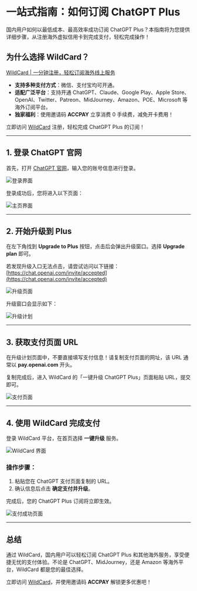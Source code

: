 # 一站式指南：如何订阅 ChatGPT Plus

国内用户如何以最低成本、最高效率成功订阅 ChatGPT Plus？本指南将为您提供详细步骤，从注册海外虚拟信用卡到完成支付，轻松完成操作！

## 为什么选择 WildCard？

[WildCard | 一分钟注册，轻松订阅海外线上服务](https://bit.ly/bewildcard)

- **支持多种支付方式**：微信、支付宝均可开通。
- **适配广泛平台**：支持开通 ChatGPT、Claude、Google Play、Apple Store、OpenAI、Twitter、Patreon、MidJourney、Amazon、POE、Microsoft 等海外订阅平台。
- **独家福利**：使用邀请码 **ACCPAY** 立享消费 0 手续费，减免开卡费用！

立即访问 [WildCard](https://bit.ly/bewildcard) 注册，轻松完成 ChatGPT Plus 的订阅！

---

## 1. 登录 ChatGPT 官网

首先，打开 [ChatGPT 官网](https://chat.openai.com)，输入您的账号信息进行登录。

![登录界面](https://downloads.intercomcdn.com/i/o/882689608/f9b0e79bd6f40c4155dd1372/screenshot-20231114-031039.png)

登录成功后，您将进入以下页面：

![主页界面](https://downloads.intercomcdn.com/i/o/882690117/9fdb15158ea20d84ecaf4cbf/screenshot-20231114-031206.png)

---

## 2. 开始升级到 Plus

在左下角找到 **Upgrade to Plus** 按钮，点击后会弹出升级窗口。选择 **Upgrade plan** 即可。

若发现升级入口无法点击，请尝试访问以下链接：
[https://chat.openai.com/invite/accepted](https://chat.openai.com/invite/accepted)

![升级页面](https://downloads.intercomcdn.com/i/o/882690490/52a458c4246f079d04f47ce9/screenshot-20231114-020527.png)

升级窗口会显示如下：

![升级计划](https://downloads.intercomcdn.com/i/o/882690668/71e8f284cdec403d9b648dfa/screenshot-20231114-020555.png)

---

## 3. 获取支付页面 URL

在升级计划页面中，不要直接填写支付信息！请复制支付页面的网址，该 URL 通常以 **pay.openai.com** 开头。

复制完成后，进入 WildCard 的「一键升级 ChatGPT Plus」页面粘贴 URL，提交即可。

![支付页面](https://downloads.intercomcdn.com/i/o/882694545/682b7cf473d2f88fa949a059/screenshot-20231114-031835.png)

---

## 4. 使用 WildCard 完成支付

登录 WildCard 平台，在首页选择 **一键升级** 服务。

![WildCard 界面](https://downloads.intercomcdn.com/i/o/1045175875/ccd87b1b123e3f7d5fa9e7b9/screenshot-20240508-224453.png)

### 操作步骤：
1. 粘贴您在 ChatGPT 支付页面复制的 URL。
2. 确认信息后点击 **确定支付并升级**。

完成后，您的 ChatGPT Plus 订阅将立即生效。

![支付成功页面](https://downloads.intercomcdn.com/i/o/1045176334/062d93175cff8f8cbb9e0f66/Screenshot+2024-05-08+at+22_45_33.png)

---

## 总结

通过 WildCard，国内用户可以轻松订阅 ChatGPT Plus 和其他海外服务，享受便捷无忧的支付体验。不论是 ChatGPT、MidJourney，还是 Amazon 等海外平台，WildCard 都是您的最佳选择。

立即访问 [WildCard](https://bit.ly/bewildcard)，并使用邀请码 **ACCPAY** 解锁更多优惠吧！
